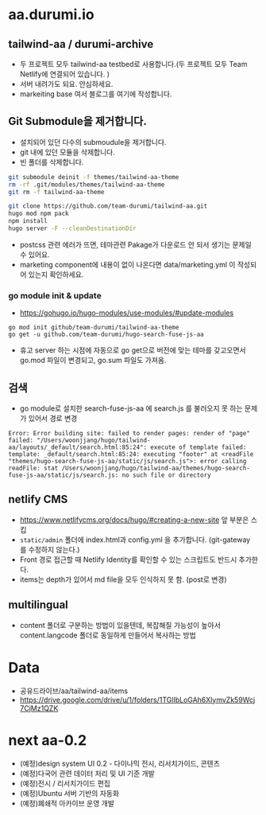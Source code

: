 # aa.durumi.io

## tailwind-aa / durumi-archive
- 두 프로젝트 모두 tailwind-aa testbed로 사용합니다.(두 프로젝트 모두 Team Netlify에 연결되어 있습니다. )
- 서버 내려가도 되요. 안심하세요. 
- markeiting base 여서 블로그를 여기에 작성합니다.

## Git Submodule을 제거합니다.
- 설치되어 있던 다수의 submoudule을 제거합니다.
- git 내에 있던 모듈을 삭제합니다. 
- 빈 폴더를 삭제합니다.  

```bash
git submodule deinit -f themes/tailwind-aa-theme
rm -rf .git/modules/themes/tailwind-aa-theme
git rm -f tailwind-aa-theme 
```

```bash
git clone https://github.com/team-durumi/tailwind-aa.git
hugo mod npm pack
npm install
hugo server -F --cleanDestinationDir
```
- postcss 관련 에러가 뜨면, 테마관련 Pakage가 다운로드 안 되서 생기는 문제일 수 있어요. 
- marketing component에 내용이 없이 나온다면 data/marketing.yml 이 작성되어 있는지 확인하세요.

### go module init & update
- https://gohugo.io/hugo-modules/use-modules/#update-modules
```
go mod init github/team-durumi/tailwind-aa-theme
go get -u github.com/team-durumi/hugo-search-fuse-js-aa
```
- 휴고 server 하는 시점에 자동으로 go get으로 버전에 맞는 테마를 갖고오면서 go.mod 파일이 변경되고, go.sum 파일도 가져옴. 

## 검색
- go module로 설치한 search-fuse-js-aa 에 search.js 를 불러오지 못 하는 문제가 있어서 경로 변경
```
Error: Error building site: failed to render pages: render of "page" failed: "/Users/woonjjang/hugo/tailwind-aa/layouts/_default/search.html:85:24": execute of template failed: template: _default/search.html:85:24: executing "footer" at <readFile "themes/hugo-search-fuse-js-aa/static/js/search.js">: error calling readFile: stat /Users/woonjjang/hugo/tailwind-aa/themes/hugo-search-fuse-js-aa/static/js/search.js: no such file or directory
```

## netlify CMS
- https://www.netlifycms.org/docs/hugo/#creating-a-new-site 앞 부분은 스킵
- ```static/admin``` 폴더에 index.html과 config.yml 을 추가합니다. (git-gateway 를 수정하지 않는다.)
- Front 경로 접근할 때 Netlify Identity를 확인할 수 있는 스크립트도 반드시 추가한다. 
- items는 depth가 있어서 md file을 모두 인식하지 못 함. (post로 변경)

## multilingual
- content 폴더로 구분하는 방법이 있을텐데, 복잡해질 가능성이 높아서 content.langcode 폴더로 동일하게 만들어서 복사하는 방법

# Data

- 공유드라이브/aa/tailwind-aa/items
- https://drive.google.com/drive/u/1/folders/1TGlIbLoGAh6XlymvZk59Wcj7CjMz1QZK


# next aa-0.2

- (예정)design system UI 0.2 - 다이나믹 전시, 리서치가이드, 콘텐츠
- (예정)다국어 관련 데이터 처리 및 UI 기준 개발 
- (예정)전시 / 리서치가이드 편집 
- (예정)Ubuntu 서버 기반의 자동화 
- (예정)폐쇄적 아카이브 운영 개발


